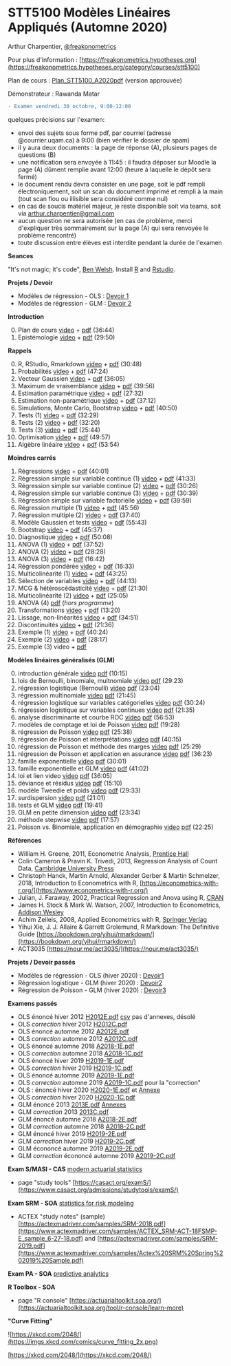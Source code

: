 # STT5100 Modèles Linéaires Appliqués (Automne 2020)

Arthur Charpentier, [@freakonometrics](https://twitter.com/freakonometrics)

Pour plus d'information : [https://freakonometrics.hypotheses.org](https://freakonometrics.hypotheses.org/category/courses/stt5100)

Plan de cours : [Plan_STT5100_A2020pdf](/docs/STT5100_A2020_Plan_de_Cours.pdf) (version approuvée)

Démonstrateur : Rawanda Matar

```diff
- Examen vendredi 30 octobre, 9:00-12:00
```
quelques précisions sur l'examen:
* envoi des sujets sous forme pdf, par courriel (adresse @courrier.uqam.ca) à 9:00 (bien vérifier le dossier de spam)
* il y aura deux documents : la page de réponse (A), plusieurs pages de questions (B)
* une notification sera envoyée à 11:45 : il faudra déposer sur Moodle la page (A) dûment remplie avant 12:00 (heure à laquelle le dépôt sera fermé)
* le document rendu devra consister en une page, soit le pdf rempli électroniquement, soit un scan du document imprimé et rempli à la main (tout scan flou ou illisible sera considéré comme nul)
* en cas de soucis matériel majeur, je reste disponible soit via teams, soit via arthur.charpentier@gmail.com
* aucun question ne sera autorisée (en cas de problème, merci d'expliquer très sommairement sur la page (A) qui sera renvoyée le problème rencontré)
* toute discussion entre élèves est interdite pendant la durée de l'examen

**Seances**

"It's not magic; it's code", [Ben Welsh](https://source.opennews.org/articles/how-we-found-new-patterns-la-homeless-arrest/).
Install [R](https://cran.r-project.org/) and [Rstudio](https://www.rstudio.com/products/rstudio/download/). 

**Projets / Devoir**
* Modèles de régression - OLS : [Devoir 1](https://github.com/freakonometrics/STT5100/blob/master/devoir/devoir1-A2020-STT5100.md)
* Modèles de régression - GLM : [Devoir 2](https://github.com/freakonometrics/STT5100/blob/master/devoir/devoir2-A2020-STT5100.md)


**Introduction**

0. Plan de cours [video](https://www.youtube.com/watch?v=8DI3d6nxhTc&list=PLCrFTE7Gu_3RDr8ZxhdwQ-9wyFz-df7i8&index=2&t=0s) + [pdf](/slides/STT5100_A2020_INTRO_1.pdf) (36:44)
1. Epistémologie [video](https://www.youtube.com/watch?v=suw4eKnraHQ&list=PLCrFTE7Gu_3RDr8ZxhdwQ-9wyFz-df7i8&index=3&t=0s) + [pdf](/slides/STT5100_A2020_INTRO_2.pdf) (29:50)

**Rappels**

0. R, RStudio, Rmarkdown [video](https://www.youtube.com/watch?v=SMDeNtqOkVU&list=PLCrFTE7Gu_3RDr8ZxhdwQ-9wyFz-df7i8&index=4&t=0s) + [pdf](/slides/STT5100_A2020_RAPPELS_1.pdf) (30:48)
1. Probabilités [video](https://www.youtube.com/watch?v=tf9C7KUgzgQ&list=PLCrFTE7Gu_3RDr8ZxhdwQ-9wyFz-df7i8&index=5&t=0s) + [pdf](/slides/STT5100_A2020_RAPPELS_2.pdf) (47:24)
2. Vecteur Gaussien [video](https://www.youtube.com/watch?v=g5lfBRNcuaw&list=PLCrFTE7Gu_3RDr8ZxhdwQ-9wyFz-df7i8&index=6&t=0s) + [pdf](/slides/STT5100_A2020_RAPPELS_3.pdf) (36:05)
3. Maximum de vraisemblance [video](https://www.youtube.com/watch?v=8MlQxK1ooRg&list=PLCrFTE7Gu_3RDr8ZxhdwQ-9wyFz-df7i8&index=7&t=0s) + [pdf](/slides/STT5100_A2020_RAPPELS_4.pdf) (39:56)
4. Estimation paramétrique [video](https://www.youtube.com/watch?v=yWaSzptP14o&list=PLCrFTE7Gu_3RDr8ZxhdwQ-9wyFz-df7i8&index=8&t=0s) + [pdf](/slides/STT5100_A2020_RAPPELS_5.pdf) (27:32)
5. Estimation non-paramétrique [video](https://www.youtube.com/watch?v=8qhplMgqVuU&list=PLCrFTE7Gu_3RDr8ZxhdwQ-9wyFz-df7i8&index=9&t=0s) + [pdf](/slides/STT5100_A2020_RAPPELS_6.pdf) (37:12)
6. Simulations, Monte Carlo, Bootstrap  [video](https://www.youtube.com/watch?v=1oRAjtkxhhc&list=PLCrFTE7Gu_3RDr8ZxhdwQ-9wyFz-df7i8&index=10&t=0s) + [pdf](/slides/STT5100_A2020_RAPPELS_7.pdf) (40:50)
7. Tests (1) [video](https://www.youtube.com/watch?v=sBJOIGx1XHM&list=PLCrFTE7Gu_3RDr8ZxhdwQ-9wyFz-df7i8&index=8&t=0s) + [pdf](/slides/STT5100_A2020_RAPPELS_8.pdf) (32:29)
8. Tests (2) [video](https://www.youtube.com/watch?v=EhPU260yz30&list=PLCrFTE7Gu_3RDr8ZxhdwQ-9wyFz-df7i8&index=11) + [pdf](/slides/STT5100_A2020_RAPPELS_9.pdf) (32:20)
9. Tests (3) [video](https://www.youtube.com/watch?v=Mz7NSFNDWcE&list=PLCrFTE7Gu_3RDr8ZxhdwQ-9wyFz-df7i8&index=12) + [pdf](/slides/STT5100_A2020_RAPPELS_10.pdf)  (25:44)
10. Optimisation [video](https://www.youtube.com/watch?v=qbMfX07McmQ&list=PLCrFTE7Gu_3RDr8ZxhdwQ-9wyFz-df7i8&index=14) + [pdf](/slides/STT5100_A2020_RAPPELS_11.pdf) (49:57)
11. Algèbre linéaire [video](https://www.youtube.com/watch?v=CAmOpaYi3jU&list=PLCrFTE7Gu_3RDr8ZxhdwQ-9wyFz-df7i8&index=9&t=0s) + [pdf](/slides/STT5100_A2020_RAPPELS_12.pdf) (53:54)

**Moindres carrés**

1. Régressions [video](https://www.youtube.com/watch?v=8aXmC2fj_n8&list=PLCrFTE7Gu_3RDr8ZxhdwQ-9wyFz-df7i8&index=16&t=0s) + [pdf](/slides/STT5100_A2020_OLS_1.pdf) (40:01)
2. Régression simple sur variable continue (1) [video](https://www.youtube.com/watch?v=Xw3dWco4xHM&list=PLCrFTE7Gu_3RDr8ZxhdwQ-9wyFz-df7i8&index=17&t=0s) + [pdf](/slides/STT5100_A2020_OLS_2.pdf) (41:33)
3. Régression simple sur variable continue (2) [video](https://www.youtube.com/watch?v=z65Z4nsz2FI&list=PLCrFTE7Gu_3RDr8ZxhdwQ-9wyFz-df7i8&index=18&t=0s) + [pdf](/slides/STT5100_A2020_OLS_3.pdf) (30:26)
4. Régression simple sur variable continue (3) [video](https://www.youtube.com/watch?v=c1w-fGrGGtA&list=PLCrFTE7Gu_3RDr8ZxhdwQ-9wyFz-df7i8&index=18&t=0s) + [pdf](/slides/STT5100_A2020_OLS_4.pdf) (30:39)
5. Régression simple sur variable factorielle [video](https://www.youtube.com/watch?v=tFnvXKYoJrQ&list=PLCrFTE7Gu_3RDr8ZxhdwQ-9wyFz-df7i8&index=20&t=0s) + [pdf](/slides/STT5100_A2020_OLS_5.pdf) (39:59)
6. Régression multiple (1) [video](https://www.youtube.com/watch?v=ZNOOpOqGr5Y&list=PLCrFTE7Gu_3RDr8ZxhdwQ-9wyFz-df7i8&index=21&t=0s) + [pdf](/slides/STT5100_A2020_OLS_6.pdf) (45:56)
7. Régression multiple (2) [video](https://www.youtube.com/watch?v=s9yBPlqbXTU&list=PLCrFTE7Gu_3RDr8ZxhdwQ-9wyFz-df7i8&index=22&t=0s) + [pdf](/slides/STT5100_A2020_OLS_7.pdf) (37:40)
8. Modèle Gaussien et tests [video](https://www.youtube.com/watch?v=5fMp3BDgwJw&list=PLCrFTE7Gu_3RDr8ZxhdwQ-9wyFz-df7i8&index=23&t=0s) + [pdf](/slides/STT5100_A2020_OLS_8.pdf) (55:43)
9. Bootstrap [video](https://www.youtube.com/watch?v=RwmwVmttzsU&list=PLCrFTE7Gu_3RDr8ZxhdwQ-9wyFz-df7i8&index=24&t=0s) + [pdf](/slides/STT5100_A2020_OLS_9.pdf) (45:37) 
10. Diagnostique [video](https://www.youtube.com/watch?v=BpomPYoSvw0&list=PLCrFTE7Gu_3RDr8ZxhdwQ-9wyFz-df7i8&index=25&t=0s) + [pdf](/slides/STT5100_A2020_OLS_10.pdf) (50:08)
11. ANOVA (1) [video](https://www.youtube.com/watch?v=Pe1psmbjvDY&list=PLCrFTE7Gu_3RDr8ZxhdwQ-9wyFz-df7i8&index=26&t=0s) + [pdf](/slides/STT5100_A2020_OLS_11.pdf) (37:52)
12. ANOVA (2) [video](https://www.youtube.com/watch?v=nCsdO4j5ODs&list=PLCrFTE7Gu_3RDr8ZxhdwQ-9wyFz-df7i8&index=27&t=0s) + [pdf](/slides/STT5100_A2020_OLS_11.pdf) (28:28)
13. ANOVA (3) [video](https://www.youtube.com/watch?v=pOf4t4cQANQ&list=PLCrFTE7Gu_3RDr8ZxhdwQ-9wyFz-df7i8&index=27) + [pdf](/slides/STT5100_A2020_OLS_21.pdf) (16:42)
14. Régression pondérée [video](https://www.youtube.com/watch?v=ks2GprUnL04&list=PLCrFTE7Gu_3RDr8ZxhdwQ-9wyFz-df7i8&index=28&t=0s) + [pdf](/slides/STT5100_A2020_OLS_12.pdf) (16:33)
15. Multicolinéarité (1) [video](https://www.youtube.com/watch?v=JmhqnkAn1KA&list=PLCrFTE7Gu_3RDr8ZxhdwQ-9wyFz-df7i8&index=29) + [pdf](/slides/STT5100_A2020_OLS_13.pdf) (43:25)
16. Sélection de variables [video](https://www.youtube.com/watch?v=-YzrEsgYFJQ&list=PLCrFTE7Gu_3RDr8ZxhdwQ-9wyFz-df7i8&index=30) + [pdf](/slides/STT5100_A2020_OLS_14.pdf) (44:13)
17. MCG & hétéroscédasticité [video](https://www.youtube.com/watch?v=YzXiSFkG5Sg&list=PLCrFTE7Gu_3RDr8ZxhdwQ-9wyFz-df7i8&index=31) + [pdf](/slides/STT5100_A2020_OLS_15.pdf) (21:30)
18. Multicolinéarité (2) [video](https://www.youtube.com/watch?v=pDATCIVv-OU&list=PLCrFTE7Gu_3RDr8ZxhdwQ-9wyFz-df7i8&index=32) + [pdf](/slides/STT5100_A2020_OLS_16.pdf) (25:05)
19. ANOVA (4) [pdf](/slides/STT5100_A2020_OLS_17.pdf) (*hors programme*)
20. Transformations [video](https://www.youtube.com/watch?v=doSWBIlmizk&list=PLCrFTE7Gu_3RDr8ZxhdwQ-9wyFz-df7i8&index=33) + [pdf](/slides/STT5100_A2020_OLS_20.pdf) (13:20)
20. Lissage, non-linéarités [video](https://www.youtube.com/watch?v=vLSUy0oOTZ0&list=PLCrFTE7Gu_3RDr8ZxhdwQ-9wyFz-df7i8&index=34) + [pdf](/slides/STT5100_A2020_OLS_18.pdf) (34:51)
21. Discontinuités [video](https://www.youtube.com/watch?v=0yb9OCUUbOI&list=PLCrFTE7Gu_3RDr8ZxhdwQ-9wyFz-df7i8&index=35) + [pdf](/slides/STT5100_A2020_OLS_19.pdf) (21:36) 
22. Exemple (1) [video](https://www.youtube.com/watch?v=q6U3jZfPOGE&list=PLCrFTE7Gu_3RDr8ZxhdwQ-9wyFz-df7i8&index=34) + [pdf](/slides/STT5100_A2020_OLS_22.pdf) (40:24) 
23. Exemple (2) [video](https://www.youtube.com/watch?v=8WeUvlJEY3w&list=PLCrFTE7Gu_3RDr8ZxhdwQ-9wyFz-df7i8&index=37) + [pdf](/slides/STT5100_A2020_OLS_23.pdf)  (28:17)
24. Exemple (3) video + [pdf](/slides/STT5100_A2020_OLS_24.pdf) 


**Modèles linéaires généralisés (GLM)**

0. introduction générale <a href="https://www.youtube.com/watch?v=p4XMwcelyI0&list=PLCrFTE7Gu_3RDr8ZxhdwQ-9wyFz-df7i8&index=1">video</a> <a href="https://github.com/freakonometrics/STT5100/blob/master/archives/H2020/covid/STT5100-0.pdf">pdf</a> (10:15) <br /> 	    
1. lois de Bernoulli, binomiale, multnomiale <a href="https://www.youtube.com/watch?v=75wN_XJvXYo&list=PLCrFTE7Gu_3RDr8ZxhdwQ-9wyFz-df7i8&index=2">video</a> <a href="https://github.com/freakonometrics/STT5100/blob/master/archives/H2020/covid/STT5100-1.pdf">pdf</a> (29:23) <br /> 
2.  régression logistique (Bernoulli) <a href="https://www.youtube.com/watch?v=9qPe9YbSk4k&list=PLCrFTE7Gu_3RDr8ZxhdwQ-9wyFz-df7i8&index=3">video</a> <a href="https://github.com/freakonometrics/STT5100/blob/master/archives/H2020/covid/STT5100-2.pdf">pdf</a> (23:04) <br /> 
3.    régression multinomiale <a href="https://www.youtube.com/watch?v=M8q3mzQuWZc&list=PLCrFTE7Gu_3RDr8ZxhdwQ-9wyFz-df7i8&index=4">video</a> <a href="https://github.com/freakonometrics/STT5100/blob/master/archives/H2020/covid/STT5100-3.pdf">pdf</a> (21:45) <br /> 
4.    régression logistique sur variables catégorielles <a href="https://www.youtube.com/watch?v=beB-6PgDQP4&list=PLCrFTE7Gu_3RDr8ZxhdwQ-9wyFz-df7i8&index=5">video</a> <a href="https://github.com/freakonometrics/STT5100/blob/master/archives/H2020/covid/STT5100-4.pdf">pdf</a> (30:24) <br /> 
5.    régression logistique sur variables continues <a href="https://www.youtube.com/watch?v=RfaBrGGFNn4&list=PLCrFTE7Gu_3RDr8ZxhdwQ-9wyFz-df7i8&index=6">video</a> <a href="https://github.com/freakonometrics/STT5100/blob/master/archives/H2020/covid/STT5100-5.pdf">pdf</a> (21:35) <br /> 
6.    analyse discriminante et courbe ROC <a href="https://www.youtube.com/watch?v=BQ_zdviAHu8&list=PLCrFTE7Gu_3RDr8ZxhdwQ-9wyFz-df7i8&index=7">video</a> <a href="https://github.com/freakonometrics/STT5100/blob/master/archives/H2020/covid/STT5100-6.pdf">pdf</a> (56:53) <br /> 
7.    modèles de comptage et loi de Poisson <a href="https://www.youtube.com/watch?v=vBTrb7KBoB8&list=PLCrFTE7Gu_3RDr8ZxhdwQ-9wyFz-df7i8&index=8">video</a> <a href="https://github.com/freakonometrics/STT5100/blob/master/archives/H2020/covid/STT5100-7.pdf">pdf</a> (19:28) <br /> 
8.  régression de Poisson <a href="https://www.youtube.com/watch?v=Et07c3a8V3c&list=PLCrFTE7Gu_3RDr8ZxhdwQ-9wyFz-df7i8&index=9">video</a> <a href="https://github.com/freakonometrics/STT5100/blob/master/archives/H2020/covid/STT5100-8.pdf">pdf</a> (25:38) <br /> 
9.    régression de Poisson et interprétations <a href="https://www.youtube.com/watch?v=xUGFwU8aLAw&list=PLCrFTE7Gu_3RDr8ZxhdwQ-9wyFz-df7i8&index=10">video</a> <a href="https://github.com/freakonometrics/STT5100/blob/master/archives/H2020/covid/STT5100-9.pdf">pdf</a> (40:15) <br /> 
10.    régression de Poisson et méthode des marges <a href="https://www.youtube.com/watch?v=hJUY3CEIQOQ&list=PLCrFTE7Gu_3RDr8ZxhdwQ-9wyFz-df7i8&index=11">video</a> <a href="https://github.com/freakonometrics/STT5100/blob/master/archives/H2020/covid/STT5100-10.pdf">pdf</a> (25:29) <br /> 
11.    régression de Poisson et application en assurance <a href="https://www.youtube.com/watch?v=1BuMQX_mlec&list=PLCrFTE7Gu_3RDr8ZxhdwQ-9wyFz-df7i8&index=12">video</a> <a href="https://github.com/freakonometrics/STT5100/blob/master/archives/H2020/covid/STT5100-11.pdf">pdf</a> (36:23) <br /> 
12.    famille exponentielle <a href="https://www.youtube.com/watch?v=0Hs7e4nstO4&list=PLCrFTE7Gu_3RDr8ZxhdwQ-9wyFz-df7i8&index=13">video</a> <a href="https://github.com/freakonometrics/STT5100/blob/master/archives/H2020/covid/STT5100-12.pdf">pdf</a> (30:01) <br /> 
13.    famille exponentielle et GLM <a href="https://www.youtube.com/watch?v=weoPmeWVaaw&list=PLCrFTE7Gu_3RDr8ZxhdwQ-9wyFz-df7i8&index=14">video</a> <a href="https://github.com/freakonometrics/STT5100/blob/master/archives/H2020/covid/STT5100-13.pdf">pdf</a> (41:02) <br /> 
14.    loi et lien video <a href="https://www.youtube.com/watch?v=4apRCozfmLE&list=PLCrFTE7Gu_3RDr8ZxhdwQ-9wyFz-df7i8&index=15">video</a> <a href="https://github.com/freakonometrics/STT5100/blob/master/archives/H2020/covid/STT5100-14.pdf">pdf</a> (36:05) <br /> 
15.    déviance et résidus <a href="https://www.youtube.com/watch?v=XZQTlAoVHl8&list=PLCrFTE7Gu_3RDr8ZxhdwQ-9wyFz-df7i8&index=16">video</a> <a href="https://github.com/freakonometrics/STT5100/blob/master/archives/H2020/covid/STT5100-15.pdf">pdf</a> (15:10) <br /> 
16.    modèle Tweedie et poids <a href="https://www.youtube.com/watch?v=BSp_qXnmbSo&list=PLCrFTE7Gu_3RDr8ZxhdwQ-9wyFz-df7i8&index=17">video</a> <a href="https://github.com/freakonometrics/STT5100/blob/master/archives/H2020/covid/STT5100-16.pdf">pdf</a> (29:33) <br /> 
17.    surdispersion <a href="https://www.youtube.com/watch?v=tZjjR0Z4k3k&list=PLCrFTE7Gu_3RDr8ZxhdwQ-9wyFz-df7i8&index=18">video</a> <a href="https://github.com/freakonometrics/STT5100/blob/master/archives/H2020/covid/STT5100-17.pdf">pdf</a> (21:01) <br /> 
18.    tests et GLM <a href="https://www.youtube.com/watch?v=o72UZKCd3jI&list=PLCrFTE7Gu_3RDr8ZxhdwQ-9wyFz-df7i8&index=19">video</a> <a href="https://github.com/freakonometrics/STT5100/blob/master/archives/H2020/covid/STT5100-18.pdf">pdf</a> (19:41) <br /> 
19.    GLM en petite dimension <a href="https://www.youtube.com/watch?v=YHOVtBC_s4o&list=PLCrFTE7Gu_3RDr8ZxhdwQ-9wyFz-df7i8&index=20">video</a> <a href="https://github.com/freakonometrics/STT5100/blob/master/archives/H2020/covid/STT5100-19.pdf">pdf</a> (23:34) <br /> 
20.    méthode stepwise <a href="https://www.youtube.com/watch?v=D31VCd-XJLU&list=PLCrFTE7Gu_3RDr8ZxhdwQ-9wyFz-df7i8&index=21">video</a> <a href="https://github.com/freakonometrics/STT5100/blob/master/archives/H2020/covid/STT5100-20.pdf">pdf</a> (17:57) <br /> 
21.    Poisson vs. Binomiale, application en démographie <a href="https://www.youtube.com/watch?v=A-uIImX-Jto&list=PLCrFTE7Gu_3RDr8ZxhdwQ-9wyFz-df7i8&index=22">video</a> <a href="https://github.com/freakonometrics/STT5100/blob/master/archives/H2020/covid/STT5100-21.pdf">pdf</a> (22:25) <br /> 


**Références** 
* William H. Greene, 2011, Econometric Analysis, [Prentice Hall](http://www.prenhall.com/greene/)
* Colin Cameron & Pravin K. Trivedi, 2013, Regression Analysis of Count Data, [Cambridge University Press](http://faculty.econ.ucdavis.edu/faculty/cameron/racd/count.html)
* Christoph Hanck, Martin Arnold, Alexander Gerber & Martin Schmelzer, 2018, Introduction to Econometrics with R, [https://econometrics-with-r.org/](https://www.econometrics-with-r.org/)
* Julian, J. Faraway, 2002, Practical Regression and Anova using R, [CRAN](https://cran.r-project.org/doc/contrib/Faraway-PRA.pdf)
* James H. Stock & Mark W. Watson, 2007, Introduction to Econometrics, [Addison Wesley](https://www.pearson.com/us/higher-education/product/Stock-Introduction-to-Econometrics-3rd-Edition/9780138009007.html)
* Achim Zeileis, 2008, Applied Econometrics with R, [Springer Verlag](https://eeecon.uibk.ac.at/~zeileis/teaching/AER/index.html)
* Yihui Xie, J. J. Allaire & Garrett Grolemund, R Markdown: The Definitive Guide [https://bookdown.org/yihui/rmarkdown/](https://bookdown.org/yihui/rmarkdown/)
* ACT3035 [https://nour.me/act3035/](https://nour.me/act3035/)

**Projets / Devoir passés**
* Modèles de régression - OLS (hiver 2020) : [Devoir1](https://github.com/freakonometrics/STT5100/blob/master/archives/H2020/devoirs/devoir1-H2020-STT5100.md)
* Régression logistique - GLM (hiver 2020) : [Devoir2](https://github.com/freakonometrics/STT5100/blob/master/archives/H2020/devoirs/STT5100-H2020-devoir2.md)
* Régression de Poisson - GLM (hiver 2020) : [Devoir3](https://github.com/freakonometrics/STT5100/blob/master/archives/H2020/devoirs/devoir3-H2020-STT5100.md)

**Examens passés**
* OLS énoncé hiver 2012 [H2012E.pdf](https://github.com/freakonometrics/STT5100/blob/master/archives/A2018/act6410-h2012-enonce.pdf) [csv](http://freakonometrics.blog.free.fr/public/data/basket-exam-v2.csv) pas d'annexes, désolé
* OLS _correction_ hiver 2012 [H2012C.pdf](https://github.com/freakonometrics/STT5100/blob/master/archives/A2018/act6410-h2012-correc.pdf)
* OLS énoncé automne 2012 [A2012E.pdf](https://github.com/freakonometrics/STT5100/blob/master/archives/A2018/act6410-a2012-enonce.pdf)
* OLS _correction_ automne 2012 [A2012C.pdf](https://github.com/freakonometrics/STT5100/blob/master/archives/A2018/act6410-a2012-correc.pdf)
* OLS énoncé automne 2018 [A2018-1E.pdf](https://github.com/freakonometrics/STT5100/raw/master/archives/A2018/Exam_STT5100_Aut_2018_intra-A.pdf)
* OLS _correction_ automne 2018 [A2018-1C.pdf](https://github.com/freakonometrics/STT5100/raw/master/archives/A2018/Exam_STT5100_Aut_2018_intra-A-correction.pdf)
* OLS énoncé hiver 2019 [H2019-1E.pdf](https://github.com/freakonometrics/STT5100/blob/master/archives/H2019/docs/Examen_STT5100_H2019_enonce.pdf)
* OLS _correction_ hiver 2019 [H2019-1C.pdf](https://github.com/freakonometrics/STT5100/blob/master/archives/H2019/docs/Examen_STT5100_H2019_correction.pdf)
* OLS énoncé automne 2019 [A2019-1E.pdf](https://github.com/freakonometrics/STT5100/blob/master/archives/A2019/devoirs/STT5100_AUTOMNE2019_ENONCE.pdf) 
* OLS _correction_ automne 2019 [A2019-1C.pdf](https://github.com/freakonometrics/STT5100/blob/master/archives/A2019/devoirs/STT5100_AUTOMNE2019_CORREC.pdf) pour la "correction"
* OLS : énoncé hiver 2020 [H2020-1E.pdf](https://github.com/freakonometrics/STT5100/blob/master/archives/H2020/devoirs/STT5100_Hiver2020_A.pdf) et [Annexe](https://github.com/freakonometrics/STT5100/blob/master/archives/H2020/devoirs/STT5100_Hiver2020_annexes.pdf)
* OLS _correction_ hiver 2020 [H2020-1C.pdf](https://github.com/freakonometrics/STT5100/blob/master/archives/H2020/devoirs/STT5100_Hiver2020_A_correc.pdf) 
* GLM énoncé 2013 [2013E.pdf](https://github.com/freakonometrics/STT5100/blob/master/archives/A2018/act2040-2013-enonce.pdf) [Annexes](https://github.com/freakonometrics/STT5100/blob/master/archives/A2018/EXAMEN-INTRA-annexe-2040-H2013.pdf)
* GLM _correction_ 2013 [2013C.pdf](https://github.com/freakonometrics/STT5100/blob/master/archives/A2018/act2040-2013-correc.pdf)
* GLM énoncé automne 2018 [A2018-2E.pdf](https://github.com/freakonometrics/STT5100/raw/master/archives/A2018/Examen_STT5100_Aut_2018_final-correction.pdf)
* GLM _correction_ automne 2018 [A2018-2C.pdf](https://github.com/freakonometrics/STT5100/raw/master/archives/A2018/Examen_STT5100_Aut_2018_final.pdf)
* GLM énoncé hiver 2019 [H2019-2E.pdf](https://github.com/freakonometrics/STT5100/blob/master/archives/H2019/docs/Examen_STT5100_Hiver_2019-final-B.pdf)
* GLM _correction_ hiver 2019 [H2019-2C.pdf](https://github.com/freakonometrics/STT5100/blob/master/archives/H2019/docs/Examen_STT5100_Hiver_2019-correction.pdf)
* GLM écononcé automne 2019 [A2019-2E.pdf](https://github.com/freakonometrics/STT5100/blob/master/archives/A2019/devoirs/STT5100_AUTOMNE2019_2_ENONCE.pdf) 
* GLM _correction_ écononcé automne 2019 [A2019-2C.pdf](https://github.com/freakonometrics/STT5100/blob/master/archives/A2019/devoirs/STT5100_AUTOMNE2019_2_CORREC.pdf) 

**Exam S/MASI - CAS** [modern actuarial statistics](https://www.casact.org/admissions/syllabus/index.cfm?fa=MASI)
* page "study tools" [https://casact.org/examS/](https://www.casact.org/admissions/studytools/examS/)

**Exam SRM - SOA** [statistics for risk modeling](https://www.soa.org/Education/Exam-Req/edu-exam-srm-detail.aspx)
* ACTEX "study notes" (sample) [https://actexmadriver.com/samples/SRM-2018.pdf](https://www.actexmadriver.com/samples/ACTEX_SRM-ACT-18FSMP-E_sample_6-27-18.pdf) and [https://actexmadriver.com/samples/SRM-2019.pdf](https://www.actexmadriver.com/samples/Actex%20SRM%20Spring%202019%20Sample.pdf)

**Exam PA - SOA** [predictive analytics](https://www.soa.org/Education/Exam-Req/edu-exam-pa-detail.aspx)

**R Toolbox - SOA**
* page "R console" [https://actuarialtoolkit.soa.org/](https://actuarialtoolkit.soa.org/tool/r-console/learn-more)

**"Curve Fitting"**

![https://xkcd.com/2048/](https://imgs.xkcd.com/comics/curve_fitting_2x.png)

[https://xkcd.com/2048/](https://xkcd.com/2048/)
